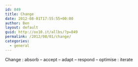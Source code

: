 ```yaml
---
id: 849
title: Change
date: 2012-08-01T17:55:55+00:00
author: Ben
layout: default
guid: http://ox10.it/allbs/?p=849
permalink: /2012/08/01/change/
categories:
  - general
---
```

Change : absorb &#8211; accept &#8211; adapt &#8211; respond &#8211; optimise : iterate
